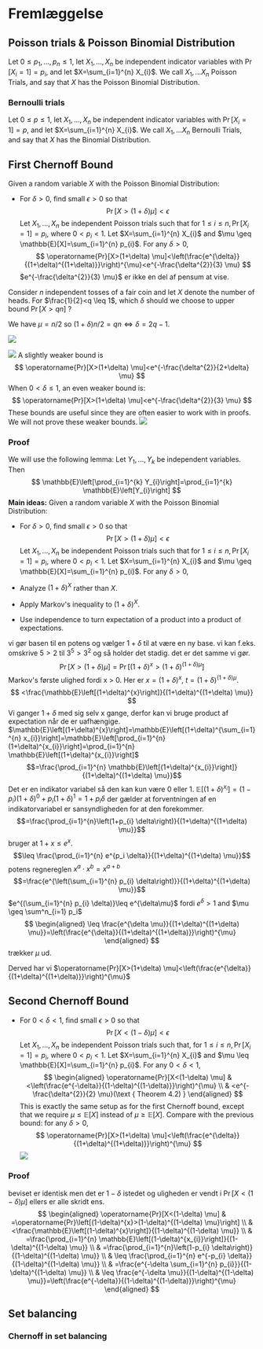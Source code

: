 # Fremlæggelse 
## Poisson trials & Poisson Binomial Distribution
Let $0 \leq p_{1}, \ldots, p_{n} \leq 1$, let $X_{1}, \ldots, X_{n}$ be independent indicator variables with $\operatorname{Pr}\left[X_{i}=1\right]=p_{i}$, and let $X=\sum_{i=1}^{n} X_{i}$. We call $X_{1}, \ldots X_{n}$ Poisson Trials, and say that $X$ has the Poisson Binomial Distribution.
### Bernoulli trials
Let $0 \leq p \leq 1$, let $X_{1}, \ldots, X_{n}$ be independent  indicator variables with $\operatorname{Pr}\left[X_{i}=1\right]=p$, and let $X=\sum_{i=1}^{n} X_{i}$. We call $X_{1}, \ldots X_{n}$ Bernoulli Trials, and say that $X$ has the Binomial Distribution.

## First Chernoff Bound 
Given a random variable $X$ with the Poisson Binomial  Distribution: 
- For $\delta>0$, find small $\epsilon>0$ so that
$$
\operatorname{Pr}[X>(1+\delta) \mu]<\epsilon
$$
Let $X_{1}, \ldots, X_{n}$ be independent Poisson trials such that for $1 \leq i \leq n, \operatorname{Pr}\left[X_{i}=1\right]=p_{i}$, where $0<p_{i}<1$. Let $X=\sum_{i=1}^{n} X_{i}$ and $\mu \geq \mathbb{E}[X]=\sum_{i=1}^{n} p_{i}$. For any $\delta>0$,
$$
\operatorname{Pr}[X>(1+\delta) \mu]<\left(\frac{e^{\delta}}{(1+\delta)^{(1+\delta)}}\right)^{\mu}<e^{-\frac{\delta^{2}}{3} \mu}
$$
$e^{-\frac{\delta^{2}}{3} \mu}$ er ikke en del af pensum at vise. 

Consider $n$ independent tosses of a fair coin and let $X$ denote the number of heads. For $\frac{1}{2}<q \leq 1$, which $\delta$ should we choose to upper bound $\operatorname{Pr}[X>q n]$ ?

We have $\mu=n / 2$ so $(1+\delta) n / 2=q n \Leftrightarrow \delta=2 q-1$.

![](https://i.imgur.com/kix5eOE.png)

![](https://i.imgur.com/QD6XsXB.png)
A slightly weaker bound is
$$
\operatorname{Pr}[X>(1+\delta) \mu]<e^{-\frac{\delta^{2}}{2+\delta} \mu}
$$
When $0<\delta \leq 1$, an even weaker bound is:
$$
\operatorname{Pr}[X>(1+\delta) \mu]<e^{-\frac{\delta^{2}}{3} \mu}
$$
These bounds are useful since they are often easier to work with in proofs. We will not prove these weaker bounds.
![](https://i.imgur.com/rys9pqF.png)
### Proof
We will use the following lemma:
Let $Y_{1}, \ldots, Y_{k}$ be independent variables. Then
$$
\mathbb{E}\left[\prod_{i=1}^{k} Y_{i}\right]=\prod_{i=1}^{k} \mathbb{E}\left[Y_{i}\right]
$$
**Main ideas:**
Given a random variable $X$ with the Poisson Binomial  Distribution: 
- For $\delta>0$, find small $\epsilon>0$ so that
$$
\operatorname{Pr}[X>(1+\delta) \mu]<\epsilon
$$
Let $X_{1}, \ldots, X_{n}$ be independent Poisson trials such that for $1 \leq i \leq n, \operatorname{Pr}\left[X_{i}=1\right]=p_{i}$, where $0<p_{i}<1$. Let $X=\sum_{i=1}^{n} X_{i}$ and $\mu \geq \mathbb{E}[X]=\sum_{i=1}^{n} p_{i}$. For any $\delta>0$,

- Analyze $(1+\delta)^{X}$ rather than $X$.
- Apply Markov's inequality to $(1+\delta)^{X}$.
- Use independence to turn expectation of a product into a product of expectations.

vi gør basen til en potens og vælger $1+\delta$ til at være en ny base.
vi kan f.eks. omskrive $5>2$ til $3^5>3^2$ og så holder det stadig. det er det samme vi gør.
$$
\operatorname{Pr}[X>(1+\delta) \mu]=\operatorname{Pr}\left[(1+\delta)^{x}>(1+\delta)^{(1+\delta) \mu}\right]
$$
Markov's første ulighed fordi x > 0. Her er $x=(1+\delta)^{x}$, $t=(1+\delta)^{(1+\delta) \mu}$. 
$$
<\frac{\mathbb{E}\left[(1+\delta)^{x}\right]}{(1+\delta)^{(1+\delta) \mu}}
$$
Vi ganger $1+\delta$ med sig selv x gange, derfor kan vi bruge product af expectation når de er uafhængige. $\mathbb{E}\left[(1+\delta)^{x}\right]=\mathbb{E}\left[(1+\delta)^{\sum_{i=1}^{n} x_{i}}\right]=\mathbb{E}\left[\prod_{i=1}^{n}(1+\delta)^{x_{i}}\right]=\prod_{i=1}^{n} \mathbb{E}\left[(1+\delta)^{x_{i}}\right]$ 
$$=\frac{\prod_{i=1}^{n} \mathbb{E}\left[(1+\delta)^{x_{i}}\right]}{(1+\delta)^{(1+\delta) \mu}}$$
Det er en indikator variabel så den kan kun være 0 eller 1.
$\mathbb{E}\left[(1+\delta)^{x_{i}}\right]=\left(1-p_{i}\right)(1+\delta)^{0}+p_{i}(1+\delta)^{1}=1+p_{i} \delta$
der gælder at forventningen af en indikatorvariabel er sansyndligheden for at den forekommer. 
$$=\frac{\prod_{i=1}^{n}\left(1+p_{i} \delta\right)}{(1+\delta)^{(1+\delta) \mu}}$$
bruger at $1 + x \leq e^x$. 
$$\leq \frac{\prod_{i=1}^{n} e^{p_i \delta}}{(1+\delta)^{(1+\delta) \mu}}$$
potens regnereglen $x^{a} \cdot x^b=x^{a+b}$
$$=\frac{e^{\left(\sum_{i=1}^{n} p_{i} \delta\right)}}{(1+\delta)^{(1+\delta) \mu}}$$
$e^{(\sum_{i=1}^{n} p_{i} \delta)}\leq e^{\delta\mu}$ fordi $e^\delta > 1$ and $\mu \geq \sum^n_{i=1} p_i$
$$
\begin{aligned}
\leq \frac{e^{\delta \mu}}{(1+\delta)^{(1+\delta) \mu}}=\left(\frac{e^{\delta}}{(1+\delta)^{(1+\delta)}}\right)^{\mu}
\end{aligned}
$$
trækker $\mu$ ud.

Derved har vi $\operatorname{Pr}[X>(1+\delta) \mu]<\left(\frac{e^{\delta}}{(1+\delta)^{(1+\delta)}}\right)^{\mu}$
## Second Chernoff Bound
- For $0<\delta<1$, find small $\epsilon>0$ so that
$$
\operatorname{Pr}[X<(1-\delta) \mu]<\epsilon
$$
Let $X_{1}, \ldots, X_{n}$ be independent Poisson trials such that, for $1 \leq i \leq n, \operatorname{Pr}\left[X_{i}=1\right]=p_{i}$, where $0<p_{i}<1$. Let $X=\sum_{i=1}^{n} X_{i}$ and $\mu \leq \mathbb{E}[X]=\sum_{i=1}^{n} p_{i}$. For any $0<\delta<1$,
$$
\begin{aligned}
\operatorname{Pr}[X<(1-\delta) \mu] & <\left(\frac{e^{-\delta}}{(1-\delta)^{(1-\delta)}}\right)^{\mu} \\
& <e^{-\frac{\delta^{2}}{2} \mu}(\text { Theorem 4.2) }
\end{aligned}
$$
This is exactly the same setup as for the first Chernoff bound, except that we require $\mu \leq \mathbb{E}[X]$ instead of $\mu \geq \mathbb{E}[X]$. Compare with the previous bound: for any $\delta>0$,
$$
\operatorname{Pr}[X>(1+\delta) \mu]<\left(\frac{e^{\delta}}{(1+\delta)^{(1+\delta)}}\right)^{\mu}
$$
![](https://i.imgur.com/yGjhXH1.png)
### Proof
beviset er identisk men det er $1-\delta$ istedet og uligheden er vendt i $\operatorname{Pr}[X<(1-\delta) \mu]$ ellers er alle skridt ens. 
$$
\begin{aligned}
\operatorname{Pr}[X<(1-\delta) \mu] & =\operatorname{Pr}\left[(1-\delta)^{x}>(1-\delta)^{(1-\delta) \mu}\right] \\
& <\frac{\mathbb{E}\left[(1-\delta)^{x}\right]}{(1-\delta)^{(1-\delta) \mu}} \\
& =\frac{\prod_{i=1}^{n} \mathbb{E}\left[(1-\delta)^{x_{i}}\right]}{(1-\delta)^{(1-\delta) \mu}} \\
& =\frac{\prod_{i=1}^{n}\left(1-p_{i} \delta\right)}{(1-\delta)^{(1-\delta) \mu}} \\
& \leq \frac{\prod_{i=1}^{n} e^{-p_{i} \delta}}{(1-\delta)^{(1-\delta) \mu}} \\
& =\frac{e^{-\delta \sum_{i=1}^{n} p_{i}}}{(1-\delta)^{(1-\delta) \mu}} \\
& \leq \frac{e^{-\delta \mu}}{(1-\delta)^{(1-\delta) \mu}}=\left(\frac{e^{-\delta}}{(1-\delta)^{(1-\delta)}}\right)^{\mu}
\end{aligned}
$$
## Set balancing 

### Chernoff in set balancing 